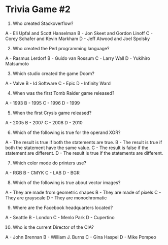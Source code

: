# Trivia Game #2

1. Who created Stackoverflow?

A - Eli Upfal and Scott Hanselman
B - Jon Skeet and Gordon Linoff
C - Corey Schafer and Kevin Markham
D - Jeff Atwood and Joel Spolsky

2. Who created the Perl programming language?

A - Rasmus Lerdorf
B - Guido van Rossum
C - Larry Wall
D - Yukihiro Matsumoto

3. Which studio created the game Doom?

A - Valve
B - Id Software
C - Epic
D - Infinity Ward

4. When was the first Tomb Raider game released?

A - 1993
B - 1995
C - 1996
D - 1999

5. When the first Crysis game released?

A - 2005
B - 2007
C - 2008
D - 2010

6. Which of the following is true for the operand XOR?

A - The result is true if both the statements are true.
B - The result is true if both the statement have the same value.
C - The result is false if the statement are different.
D - The result is true if the statements are different.

7. Which color mode do printers use?

A - RGB
B - CMYK
C - LAB
D - BGR

8. Which of the following is true about vector images?

A - They are made from geometric shapes
B - They are made of pixels
C - They are grayscale
D - They are monochromatic

9. Where are the Facebook headquarters located?

A - Seattle
B - London
C - Menlo Park
D - Cupertino

10. Who is the current Director of the CIA?

A - John Brennan
B - William J. Burns
C - Gina Haspel
D - Mike Pompeo